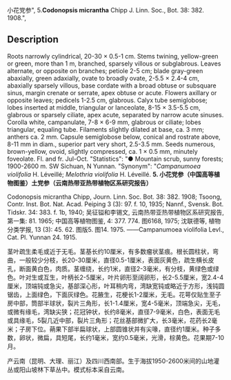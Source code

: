 小花党参",
5.**Codonopsis micrantha** Chipp J. Linn. Soc., Bot. 38: 382. 1908.",

## Description
Roots narrowly cylindrical, 20-30 × 0.5-1 cm. Stems twining, yellow-green or green, more than 1 m, branched, sparsely villous or subglabrous. Leaves alternate, or opposite on branches; petiole 2-5 cm; blade gray-green abaxially, green adaxially, ovate to broadly ovate, 2-5.5 × 2.4-4 cm, abaxially sparsely villous, base cordate with a broad obtuse or subsquare sinus, margin crenate or serrate, apex obtuse or acute. Flowers axillary or opposite leaves; pedicels 1-2.5 cm, glabrous. Calyx tube semiglobose; lobes inserted at middle, triangular or lanceolate, 8-15 × 3.5-5.5 cm, glabrous or sparsely ciliate, apex acute, separated by narrow acute sinuses. Corolla white, campanulate, 7-8 × 6-9 mm, glabrous or ciliate; lobes triangular, equaling tube. Filaments slightly dilated at base, ca. 3 mm; anthers ca. 2 mm. Capsule semiglobose below, conical and rostrate above, 8-11 mm in diam., superior part very short, 2.5-3.5 mm. Seeds numerous, brown-yellow, ovoid, slightly compressed, ca. 1 × 0.5 mm, minutely foveolate. Fl. and fr. Jul-Oct.
  "Statistics": "● Mountain scrub, sunny forests; 1900-2600 m. SW Sichuan, N Yunnan.
  "Synonym": "*Campanumoea violifolia* H. Léveillé; *Melothria violifolia* H. Léveillé.
**5. 小花党参（中国高等植物图鉴）土党参（云南热带亚热带植物区系研究报告）**

Codonopsis micrantha Chipp, Journ. Linn. Soc. Bot. 38: 382. 1908; Tsoong, Contr. Inst. Bot. Nat. Acad. Peiping 3 (3): 97. f. 10, 1935; Nannf., Svensk. Bot. Tidskr. 34: 383. f. 1b, 1940; 吴征镒和李锡文, 云南热带亚热带植物区系研究报告, 第一集: 81. 1965; 中国高等植物图鉴, 4: 377. 774. 图6168, 1975; 沈联德等, 植物分类学报, 13 (3): 45. 62. 图版5. 图14. 1975. ——Campanumoea violifolia Levl., Cat. Pl. Yunnan 24. 1915.

茎叶疏生柔毛或近于无毛。茎基长约10厘米，有多数瘤状茎痕。根长圆柱状，弯曲，一般较少分枝，长20-30厘米，直径0.5-1厘米，表面灰黄色，疏生横长皮孔，断面黄白色，肉质。茎缠绕，长约1米，直径2-3毫米，有分枝，黄绿色或绿色。叶对生或互生，叶柄长2-5厘米，叶片卵形至阔卵形，长2-5.5厘米，宽2.4-4厘米，顶端钝或急尖，基部深心形，叶耳稍内弯，湾缺宽钝或略近于方形，浅钝圆锯齿，上面绿色，下面灰绿色。花腋生，花梗长1-2厘米，无毛。花萼仅贴生至子房中部，筒部半球状，裂片三角形，长1-1.4厘米，宽4-5毫米，顶端急尖，无毛，或微有缘毛，湾缺尖狭；花冠钟状，长约8毫米，直径7-9毫米，白色，表面无毛或具缘毛，5裂几近中部，裂片三角形；花丝基部微扩大，长3毫米，花药长2毫米；子房下位。蒴果下部半扁球状，上部圆锥状并有尖喙，直径约1厘米。种子多数，卵状，微扁，具短尾，长约1毫米，宽约0.5毫米，光滑，棕黄色。花果期7-10月。

产云南（昆明、大理、丽江）及四川西南部。生于海拔1950-2600米间的山地灌丛或阳山坡林下草丛中。模式标本采自云南。
